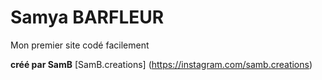 # Samya BARFLEUR

Mon premier site codé facilement

**créé par SamB**
[SamB.creations] (https://instagram.com/samb.creations)
